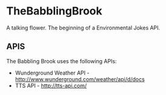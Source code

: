 TheBabblingBrook
================

A talking flower. The beginning of a Environmental Jokes API. 

APIS
----------------
The Babbling Brook uses the following APIs:
* Wunderground Weather API - http://www.wunderground.com/weather/api/d/docs
* TTS API - http://tts-api.com/

